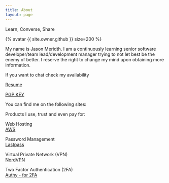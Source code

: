 ```yaml
---
title: About
layout: page
---
```


<p class="message">
  Learn, Converse, Share
</p>

<p class="center">{% avatar {{ site.owner.github }} size=200 %}</p>

<p>My name is Jason Meridth. I am a continuously learning senior software developer/team lead/development manager trying to not let best be the enemy of better.  I reserve the right to change my mind upon obtaining more information.</p>

<p>If you want to chat check my availability <a href="https://calendly.com/jmeridth"><i class="fa fa-calendar fa-2x"></i></a>

<p><a href="http://tinyurl.com/meridthresume" target="_blank">Resume</a></p>

<p><a href="https://keybase.io/jmeridth/key.asc" target="_blank">PGP KEY</a></p>

<p>You can find me on the following sites:</p>

<p class="social-icons">
  <a href="https://twitter.com/jmeridth"><i class="fa fa-twitter fa-2x"></i></a>
  <a href="https://github.com/jmeridth"><i class="fa fa-github fa-2x"></i></a>
  <a href="https://bitbucket.org/jmeridth"><i class="fa fa-bitbucket fa-2x"></i></a>
  <a href="https://www.linkedin.com/in/jmeridth"><i class="fa fa-linkedin fa-2x"></i></a>
  <a href="https://plus.google.com/+JasonMeridth"><i class="fa fa-google-plus-square fa-2x"></i></a>
  <a href="http://stackoverflow.com/users/963931/jmeridth"><i class="fa fa-stack-overflow fa-2x"></i></a>
  <a href="http://www.slideshare.net/jmeridth"><i class="fa fa-slideshare fa-2x"></i></a>
  <a href="https://speakerdeck.com/jmeridth"><i class="fa fa-microphone fa-2x"></i></a>
  <a href="https://instagram.com/jdmeridth/"><i class="fa fa-instagram fa-2x"></i></a>
  <a href="https://www.youtube.com/user/jmeridth"><i class="fa fa-youtube fa-2x"></i></a>
</p>

<p>Products I use, trust and even pay for:</p>

<p class="social-icons">
  <i class="fa fa-server fa-2x"></i>Web Hosting<br/>
  <a href="https://aws.amazon.com">AWS</a>
</p>
<p class="social-icons">
  <i class="fa fa-lock fa-2x"></i>Password Management<br/>
  <a href="https://lastpass.com">Lastpass</a>
</p>
<p class="social-icons">
  <i class="fa fa-shield fa-2x"></i>Virtual Private Network (VPN)<br/>
  <a href="https://www.nordvpn.com">NordVPN</a>
</p>
<p class="social-icons">
  <i class="fa fa-mobile fa-2x"></i>Two Factor Authentication (2FA)<br/>
  <a href="https://authy.com">Authy - for 2FA</a>
</p>
